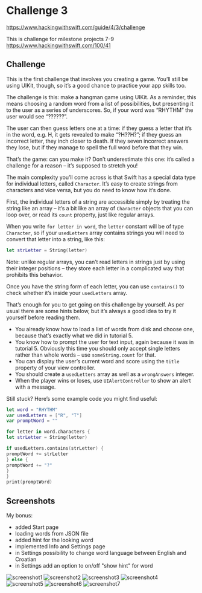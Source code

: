 # Challenge 3

https://www.hackingwithswift.com/guide/4/3/challenge

This is challenge for milestone projects 7-9 https://www.hackingwithswift.com/100/41

## Challenge

This is the first challenge that involves you creating a game. You’ll still be using UIKit, though, so it’s a good chance to practice your app skills too.

The challenge is this: make a hangman game using UIKit. As a reminder, this means choosing a random word from a list of possibilities, but presenting it to the user as a series of underscores. So, if your word was “RHYTHM” the user would see “??????”.

The user can then guess letters one at a time: if they guess a letter that it’s in the word, e.g. H, it gets revealed to make “?H??H?”; if they guess an incorrect letter, they inch closer to death. If they seven incorrect answers they lose, but if they manage to spell the full word before that they win.

That’s the game: can you make it? Don’t underestimate this one: it’s called a challenge for a reason – it’s supposed to stretch you!

The main complexity you’ll come across is that Swift has a special data type for individual letters, called ```Character```. It’s easy to create strings from characters and vice versa, but you do need to know how it’s done.

First, the individual letters of a string are accessible simply by treating the string like an array – it’s a bit like an array of ```Character``` objects that you can loop over, or read its ```count``` property, just like regular arrays.

When you write ```for letter in word```, the ```letter``` constant will be of type ```Character```, so if your ```usedLetters``` array contains strings you will need to convert that letter into a string, like this:

```swift
let strLetter = String(letter)
````

Note: unlike regular arrays, you can’t read letters in strings just by using their integer positions – they store each letter in a complicated way that prohibits this behavior.

Once you have the string form of each letter, you can use ```contains()``` to check whether it’s inside your ```usedLetters``` array.

That’s enough for you to get going on this challenge by yourself. As per usual there are some hints below, but it’s always a good idea to try it yourself before reading them.

- You already know how to load a list of words from disk and choose one, because that’s exactly what we did in tutorial 5.
- You know how to prompt the user for text input, again because it was in tutorial 5. Obviously this time you should only accept single letters rather than whole words – use ```someString.count``` for that.
- You can display the user’s current word and score using the ```title``` property of your view controller.
- You should create a ```usedLetters``` array as well as a ```wrongAnswers``` integer.
- When the player wins or loses, use ```UIAlertController``` to show an alert with a message.

Still stuck? Here’s some example code you might find useful:

```swift
let word = "RHYTHM"
var usedLetters = ["R", "T"]
var promptWord = ""

for letter in word.characters {
let strLetter = String(letter)

if usedLetters.contains(strLetter) {
promptWord += strLetter
} else {
promptWord += "?"
}
}
print(promptWord)
```

## Screenshots

My bonus:
- added Start page
- loading words from JSON file
- added hint for the looking word
- implemented Info and Settings page
- in Settings possibility to change word language between English and Croatian
- in Settings add an option to on/off "show hint" for word

![screenshot1](screenshots/screen01.png)
![screenshot2](screenshots/screen02.png)
![screenshot3](screenshots/screen03.png)
![screenshot4](screenshots/screen04.png)
![screenshot5](screenshots/screen05.png)
![screenshot6](screenshots/screen06.png)
![screenshot7](screenshots/screen07.png)
